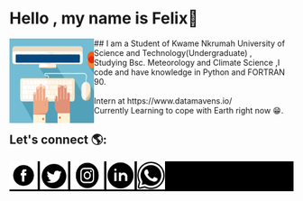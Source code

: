 


# Hello , my name is Felix👋
<img src="images/Typing.gif" alt="An image of a hand typing-Animated" align="left" width="150px" height="150px">
## I am a Student of Kwame Nkrumah University of Science and Technology(Undergraduate) ,<br> Studying Bsc. Meteorology and Climate Science ,I code and have knowledge in Python and FORTRAN 90.
<br>
<br>Intern at https://www.datamavens.io/
<br>Currently  Learning to cope with Earth right now 😁️.
<br>



## Let's connect  🌎:
<div style="background-color:black">
<a href="https://web.facebook.com/felix.awortwe.315"  target='_blank' >  <img src="images/fb.png" alt="Facebook icon"     width="50px" height="50px"> </a>
<a  href="https://twitter.com/KwamenaFelix" target='_blank'>   <img src="images/tw.webp" alt="Twitter icon"    width="50px" height="50px">   </a>
<a   href="https://www.instagram.com/felixawortwekwamena/" target='_blank'> <img src="images/ins.png" alt ="Instagram icon"    width="60px" height="50px">  </a>
<a  href="https://www.linkedin.com/in/felix-awortwe-kwamena-%F0%9F%87%AC%F0%9F%87%AD-4644a7140/" target="_blank"><img src="images/lin.webp" alt = "Linkedin icon"    width="50px" height="50px"></a>  
<a  href="https://wa.me/qr/4K2TW6J537JIH1" target="_blank"><img src="images/whatsapp.png" alt = "Whatsapp icon"    width="50px" height="50px">   </a>


</div>

